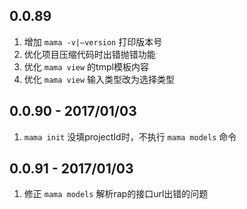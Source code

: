 ## 0.0.89
1. 增加 `mama -v|—version` 打印版本号
2. 优化项目压缩代码时出错抛错功能
3. 优化 `mama view` 的tmpl模板内容
4. 优化 `mama view` 输入类型改为选择类型

## 0.0.90 - 2017/01/03
1. `mama init` 没填projectId时，不执行 `mama models` 命令

## 0.0.91 - 2017/01/03
1. 修正 `mama models` 解析rap的接口url出错的问题